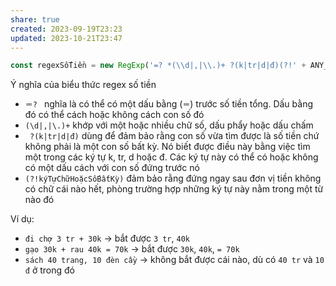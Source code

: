 ```yaml
---
share: true
created: 2023-09-19T23:23
updated: 2023-10-21T23:47
---
```


```js
const regexSốTiền = new RegExp('=? *(\\d|,|\\.)+ ?(k|tr|d|đ)(?!' + ANY_CHAR + ')', 'giu');
```
Ý nghĩa của biểu thức regex số tiền
- `＝? ` nghĩa là có thể có một dấu bằng (`＝`) trước số tiền tổng. Dấu bằng đó có thể cách hoặc không cách con số đó
- `(\d|,|\.)+` khớp với một hoặc nhiều chữ số, dấu phẩy hoặc dấu chấm
- ` ?(k|tr|d|đ)` dùng để đảm bảo rằng con số vừa tìm được là số tiền chứ không phải là một con số bất kỳ. Nó biết được điều này bằng việc tìm một trong các ký tự k, tr, d hoặc đ. Các ký tự này có thể có hoặc không có một dấu cách với con số đứng trước nó
- `(?!kýTựChữHoặcSốBấtKỳ)` đảm bảo rằng đứng ngay sau đơn vị tiền không có chữ cái nào hết, phòng trường hợp những ký tự này nằm trong một từ nào đó

Ví dụ:
- `đi chợ 3 tr + 30k`          → bắt được `3 tr`, `40k`
- `gạo 30k + rau 40k = 70k`    → bắt được `30k`, `40k`, `= 70k`
- `sách 40 trang, 10 đèn cầy`  → không bắt được cái nào, dù có `40 tr` và `10 đ` ở trong đó